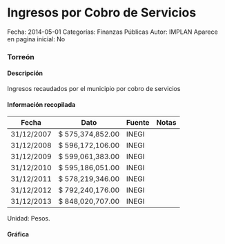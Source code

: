 Ingresos por Cobro de Servicios
=====

Fecha: 2014-05-01
Categorías: Finanzas Públicas
Autor: IMPLAN
Aparece en pagina inicial: No

### Torreón

#### Descripción

Ingresos recaudados por el municipio por cobro de servicios

<!-- break -->

#### Información recopilada

<table class="table table-hover table-bordered matriz">
  <thead>
    <tr><th>Fecha</th><th>Dato</th><th>Fuente</th><th>Notas</th></tr>
  </thead>
  <tbody>
    <tr><td class="centrado">31/12/2007</td><td class="derecha">$ 575,374,852.00</td><td>INEGI</td><td></td></tr>
    <tr><td class="centrado">31/12/2008</td><td class="derecha">$ 596,172,106.00</td><td>INEGI</td><td></td></tr>
    <tr><td class="centrado">31/12/2009</td><td class="derecha">$ 599,061,383.00</td><td>INEGI</td><td></td></tr>
    <tr><td class="centrado">31/12/2010</td><td class="derecha">$ 595,186,051.00</td><td>INEGI</td><td></td></tr>
    <tr><td class="centrado">31/12/2011</td><td class="derecha">$ 578,219,346.00</td><td>INEGI</td><td></td></tr>
    <tr><td class="centrado">31/12/2012</td><td class="derecha">$ 792,240,176.00</td><td>INEGI</td><td></td></tr>
    <tr><td class="centrado">31/12/2013</td><td class="derecha">$ 848,020,707.00</td><td>INEGI</td><td></td></tr>
  </tbody>
</table>

Unidad: Pesos.

#### Gráfica

<div id="Morrisxafxuert" class="grafica"></div>
<script>
new Morris.Line({
element: 'Morrisxafxuert',
data: [{ fecha: '2007-12-31', dato: 575374852.00 },{ fecha: '2008-12-31', dato: 596172106.00 },{ fecha: '2009-12-31', dato: 599061383.00 },{ fecha: '2010-12-31', dato: 595186051.00 },{ fecha: '2011-12-31', dato: 578219346.00 },{ fecha: '2012-12-31', dato: 792240176.00 },{ fecha: '2013-12-31', dato: 848020707.00 }],
xkey: 'fecha',
ykeys: ['dato'],
labels: ['Dato'],
lineColors: ['#FF5B02'],
xLabelFormat: function(d) { return d.getDate()+'/'+(d.getMonth()+1)+'/'+d.getFullYear(); },
dateFormat: function(ts) { var d = new Date(ts); return d.getDate() + '/' + (d.getMonth() + 1) + '/' + d.getFullYear(); }
});
</script>
